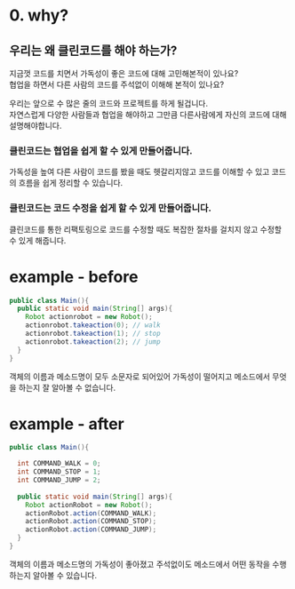 # 0. why?
## 우리는 왜 클린코드를 해야 하는가?
지금껏 코드를 치면서 가독성이 좋은 코드에 대해 고민해본적이 있나요?  
협업을 하면서 다른 사람의 코드를 주석없이 이해해 본적이 있나요?  

우리는 앞으로 수 많은 줄의 코드와 프로젝트를 하게 될겁니다.  
자연스럽게 다양한 사람들과 협업을 해야하고 그만큼 다른사람에게 자신의 코드에 대해 설명해야합니다.  

### 클린코드는 협업을 쉽게 할 수 있게 만들어줍니다.  
가독성을 높여 다른 사람이 코드를 봤을 때도 헷갈리지않고 코드를 이해할 수 있고 코드의 흐름을 쉽게 정리할 수 있습니다.  

### 클린코드는 코드 수정을 쉽게 할 수 있게 만들어줍니다.
클린코드를 통한 리팩토링으로 코드를 수정할 때도 복잡한 절차를 걸치지 않고 수정할 수 있게 해줍니다.



# example - before 
```java
public class Main(){
  public static void main(String[] args){
    Robot actionrobot = new Robot();
    actionrobot.takeaction(0); // walk
    actionrobot.takeaction(1); // stop
    actionrobot.takeaction(2); // jump
  }
}
```
객체의 이름과 메소드명이 모두 소문자로 되어있어 가독성이 떨어지고 메소드에서 무엇을 하는지 잘 알아볼 수 없습니다.

# example - after
```java
public class Main(){

  int COMMAND_WALK = 0;
  int COMMAND_STOP = 1;
  int COMMAND_JUMP = 2;
  
  public static void main(String[] args){
    Robot actionRobot = new Robot();
    actionRobot.action(COMMAND_WALK); 
    actionRobot.action(COMMAND_STOP); 
    actionRobot.action(COMMAND_JUMP); 
  }
}
```
객체의 이름과 메소드명의 가독성이 좋아졌고 주석없이도 메소드에서 어떤 동작을 수행하는지 알아볼 수 있습니다.
